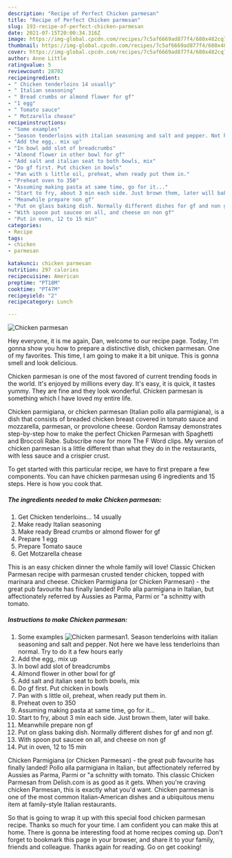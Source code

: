 ```yaml
---
description: "Recipe of Perfect Chicken parmesan"
title: "Recipe of Perfect Chicken parmesan"
slug: 193-recipe-of-perfect-chicken-parmesan
date: 2021-07-15T20:00:34.316Z
image: https://img-global.cpcdn.com/recipes/7c5af6669ad877f4/680x482cq70/chicken-parmesan-recipe-main-photo.jpg
thumbnail: https://img-global.cpcdn.com/recipes/7c5af6669ad877f4/680x482cq70/chicken-parmesan-recipe-main-photo.jpg
cover: https://img-global.cpcdn.com/recipes/7c5af6669ad877f4/680x482cq70/chicken-parmesan-recipe-main-photo.jpg
author: Anne Little
ratingvalue: 5
reviewcount: 28702
recipeingredient:
- " Chicken tenderloins 14 usually"
- " Italian seasoning"
- " Bread crumbs or almond flower for gf"
- "1 egg"
- " Tomato sauce"
- " Motzarella chease"
recipeinstructions:
- "Some examples"
- "Season tenderloins with italian seasoning and salt and pepper. Not here we have less tenderloins than normal. Try to do it a few hours early"
- "Add the egg,. mix up"
- "In bowl add slot of breadcrumbs"
- "Almond flower in other bowl for gf"
- "Add salt and italian seat to both bowls, mix"
- "Do gf first. Put chicken in bowls"
- "Pan with s little oil, preheat, when ready put them in."
- "Preheat oven to 350"
- "Assuming making pasta at same time, go for it..."
- "Start to fry, about 3 min each side. Just brown them, later will bake."
- "Meanwhile prepare non gf"
- "Put on glass baking dish. Normally different dishes for gf and non gf."
- "With spoon put saucee on all, and cheese on non gf"
- "Put in oven, 12 to 15 min"
categories:
- Recipe
tags:
- chicken
- parmesan

katakunci: chicken parmesan 
nutrition: 297 calories
recipecuisine: American
preptime: "PT18M"
cooktime: "PT47M"
recipeyield: "2"
recipecategory: Lunch

---
```



![Chicken parmesan](https://img-global.cpcdn.com/recipes/7c5af6669ad877f4/680x482cq70/chicken-parmesan-recipe-main-photo.jpg)

Hey everyone, it is me again, Dan, welcome to our recipe page. Today, I'm gonna show you how to prepare a distinctive dish, chicken parmesan. One of my favorites. This time, I am going to make it a bit unique. This is gonna smell and look delicious.

Chicken parmesan is one of the most favored of current trending foods in the world. It's enjoyed by millions every day. It's easy, it is quick, it tastes yummy. They are fine and they look wonderful. Chicken parmesan is something which I have loved my entire life.

Chicken parmigiana, or chicken parmesan (Italian pollo alla parmigiana), is a dish that consists of breaded chicken breast covered in tomato sauce and mozzarella, parmesan, or provolone cheese. Gordon Ramsay demonstrates step-by-step how to make the perfect Chicken Parmesan with Spaghetti and Broccoli Rabe. Subscribe now for more The F Word clips. My version of chicken parmesan is a little different than what they do in the restaurants, with less sauce and a crispier crust.


To get started with this particular recipe, we have to first prepare a few components. You can have chicken parmesan using 6 ingredients and 15 steps. Here is how you cook that.

<!--inarticleads1-->

##### The ingredients needed to make Chicken parmesan:

1. Get  Chicken tenderloins... 14 usually
1. Make ready  Italian seasoning
1. Make ready  Bread crumbs or almond flower for gf
1. Prepare 1 egg
1. Prepare  Tomato sauce
1. Get  Motzarella chease


This is an easy chicken dinner the whole family will love! Classic Chicken Parmesan recipe with parmesan crusted tender chicken, topped with marinara and cheese. Chicken Parmigiana (or Chicken Parmesan) - the great pub favourite has finally landed! Pollo alla parmigiana in Italian, but affectionately referred by Aussies as Parma, Parmi or &#34;a schnitty with tomato. 

<!--inarticleads2-->

##### Instructions to make Chicken parmesan:

1. Some examples
<img src="https://img-global.cpcdn.com/steps/3d36d03f75d56c3d/160x128cq70/chicken-parmesan-recipe-step-1-photo.jpg" alt="Chicken parmesan">1. Season tenderloins with italian seasoning and salt and pepper. Not here we have less tenderloins than normal. Try to do it a few hours early
1. Add the egg,. mix up
1. In bowl add slot of breadcrumbs
1. Almond flower in other bowl for gf
1. Add salt and italian seat to both bowls, mix
1. Do gf first. Put chicken in bowls
1. Pan with s little oil, preheat, when ready put them in.
1. Preheat oven to 350
1. Assuming making pasta at same time, go for it...
1. Start to fry, about 3 min each side. Just brown them, later will bake.
1. Meanwhile prepare non gf
1. Put on glass baking dish. Normally different dishes for gf and non gf.
1. With spoon put saucee on all, and cheese on non gf
1. Put in oven, 12 to 15 min


Chicken Parmigiana (or Chicken Parmesan) - the great pub favourite has finally landed! Pollo alla parmigiana in Italian, but affectionately referred by Aussies as Parma, Parmi or &#34;a schnitty with tomato. This classic Chicken Parmesan from Delish.com is as good as it gets. When you&#39;re craving chicken Parmesan, this is exactly what you&#39;d want. Chicken parmesan is one of the most common Italian-American dishes and a ubiquitous menu item at family-style Italian restaurants. 

So that is going to wrap it up with this special food chicken parmesan recipe. Thanks so much for your time. I am confident you can make this at home. There is gonna be interesting food at home recipes coming up. Don't forget to bookmark this page in your browser, and share it to your family, friends and colleague. Thanks again for reading. Go on get cooking!
